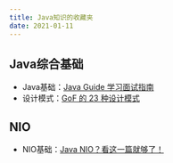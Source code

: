 ```yaml
---
title: Java知识的收藏夹
date: 2021-01-11
---
```

## Java综合基础
* Java基础：[Java Guide 学习面试指南](https://snailclimb.gitee.io/javaguide/#/?id=java)
* 设计模式：[GoF 的 23 种设计模式](http://c.biancheng.net/view/1317.html)

## NIO
* NIO基础：[Java NIO？看这一篇就够了！](https://blog.csdn.net/forezp/article/details/88414741)